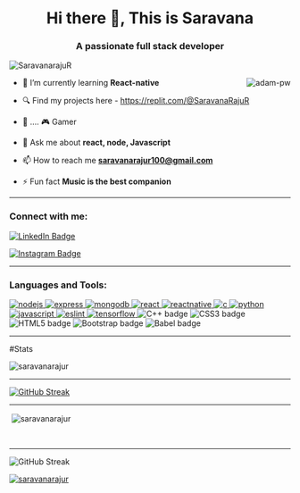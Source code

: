 <h1 align="center">Hi there 👋, This is Saravana</h1>
<h3 align="center">A passionate full stack developer</h3>

<p align="left"> <img src="https://komarev.com/ghpvc/?username=saravanarajur&label=Profile%20views&color=76b1d5&style=plastic" alt="SaravanarajuR" /> </p>



<p><img align="right" src="https://github.com/Adam-pw/Adam-pw/blob/main/animation_500_kxa883sd.gif" alt="adam-pw" /></p>

- 🌱 I’m currently learning **React-native**

- 🔍 Find my projects here - https://replit.com/@SaravanaRajuR

- 💓 .... 🎮 Gamer

- 💬 Ask me about **react, node, Javascript**

- 📫 How to reach me **saravanarajur100@gmail.com**

- ⚡ Fun fact **Music is the best companion**

<hr>

<h3 align="left">Connect with me:</h3>
<p align="left">
<a href="https://www.linkedin.com/in/saravnar/" target="_blank"><img src="https://img.shields.io/badge/-LinkedIn-0e76a8?style=flat-square&logo=Linkedin&logoColor=white" alt="LinkedIn Badge"></a>

<a href="https://instagram.com/saravana._______/" target="_blank"><img src="https://img.shields.io/badge/-Instagram-e4405f?style=flat-square&logo=Instagram&logoColor=white" alt="Instagram Badge"></a>




<hr>

<h3 align="left">Languages and Tools:</h3>
<p align="left"> <a href="https://nodejs.org" target="_blank"> <img src="https://img.shields.io/badge/node.js-6DA55F?style=plastic&logo=node.js&logoColor=white" alt="nodejs" /> </a> <a href="https://expressjs.com" target="_blank"> <img src="https://img.shields.io/badge/express.js-%23404d59.svg?style=plastic&logo=express&logoColor=%2361DAFB" alt="express" /> </a> <a href="https://www.mongodb.com/" target="_blank"> <img src="https://img.shields.io/badge/MongoDB-%234ea94b.svg?style=plastic&logo=mongodb&logoColor=white" alt="mongodb" /> </a> <a href="https://reactjs.org/" target="_blank"> <img src="https://img.shields.io/badge/react-%2320232a.svg?style=plastic&logo=react&logoColor=%2361DAFB" alt="react" /> </a> <a href="https://reactnative.dev/" target="_blank"> <img src="https://img.shields.io/badge/react_native-%2320232a.svg?style=plastic&logo=react&logoColor=%2361DAFB" alt="reactnative" /> </a> <a href="https://en.wikipedia.org/wiki/C_(programming_language)" target="_blank"> <img src="https://img.shields.io/badge/c-%2300599C.svg?style=plastic&logo=c&logoColor=white" alt="c" /> </a> <a href="https://www.python.org" target="_blank"> <img src="https://img.shields.io/badge/python-3670A0?style=plastic&logo=python&logoColor=ffdd54" alt="python" /> </a> <a href="https://www.javascript.com/" target="_blank"> <img src="https://img.shields.io/badge/javascript-%23323330.svg?style=plastic&logo=javascript&logoColor=%23F7DF1E" alt="javascript" /> </a> <a href="https://eslint.org/" target="_blank"> <img src="https://img.shields.io/badge/ESLint-4B3263?style=plastic&logo=eslint&logoColor=white" alt="eslint" /> </a> <a href="https://www.tensorflow.org/" target="_blank"> <img src="https://img.shields.io/badge/TensorFlow-%23FF6F00.svg?style=plastic&logo=TensorFlow&logoColor=white" alt="tensorflow" /> </a>
 <img src="https://img.shields.io/badge/c++-%2300599C.svg?style=plastic&logo=c%2B%2B&logoColor=white" alt="C++ badge">
<img src="https://img.shields.io/badge/css3-%231572B6.svg?style=plastic&logo=css3&logoColor=white" alt="CSS3 badge">
<img src="https://img.shields.io/badge/html5-%23E34F26.svg?style=plastic&logo=html5&logoColor=white" alt="HTML5 badge">
<img src="https://img.shields.io/badge/bootstrap-%23563D7C.svg?style=plastic&logo=bootstrap&logoColor=white" alt="Bootstrap badge">
<img src="https://img.shields.io/badge/Babel-F9DC3e?style=plastic&logo=babel&logoColor=black" alt="Babel badge">

</p>
<hr>
#Stats
<p><img align="left" src="https://github-readme-stats.vercel.app/api/top-langs?username=SaravanarajuR&show_icons=true&locale=en&layout=compact" alt="saravanarajur" /></p>
<br>
<hr>
<a href="https://git.io/streak-stats"><img src="https://github-readme-streak-stats.herokuapp.com?user=SaravanarajuR&theme=dark" alt="GitHub Streak"></a>

<hr>
<p>&nbsp;<img align="center" src="https://github-readme-stats.vercel.app/api?username=SaravanarajuR&show_icons=true&locale=en" alt="saravanarajur" /></p>
<br>
<hr>
<img src="https://github-readme-streak-stats.herokuapp.com/?user=SaravanarajuR&theme=dark&hide_border=true" alt="GitHub Streak" />
<br>
<p align="left"> <a href="https://github.com/ryo-ma/github-profile-trophy"><img src="https://github-profile-trophy.vercel.app/?username=Saravanarajur" alt="saravanarajur" /></a> </p>
<br>

